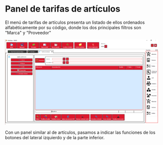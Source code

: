 # Panel de tarifas de artículos

El menú de tarifas de artículos presenta un listado de ellos ordenados alfabéticamente por su código, donde los dos principales filtros son "Marca" y "Proveedor"

![](../../../../.gitbook/assets/image%20%28392%29.png)

Con un panel similar al de artículos, pasamos a indicar las funciones de los botones del lateral izquierdo y de la parte inferior.

